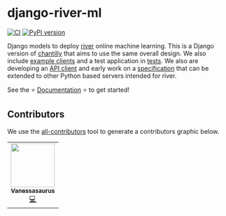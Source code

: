 # django-river-ml

[![CI](https://github.com/vsoch/django-river-ml/actions/workflows/main.yml/badge.svg)](https://github.com/vsoch/django-river-ml/actions/workflows/main.yml)
[![PyPI version](https://badge.fury.io/py/django-river-ml.svg)](https://badge.fury.io/py/django-river-ml)

Django models to deploy [river](https://riverml.xyz) online machine learning.
This is a Django version of [chantilly](https://github.com/online-ml/chantilly) that aims to use the
same overall design. We also include [example clients](https://github.com/vsoch/django-river-ml/tree/main/examples) and a test application in [tests](https://github.com/vsoch/django-river-ml/tree/main/tests). We also are developing an [API client](https://github.com/vsoch/riverapi) and early work on a
[specification](https://vsoch.github.io/riverapi/getting_started/spec.html) that can be extended to other
Python based servers intended for river.

See the ⭐️ [Documentation](https://vsoch.github.io/django-river-ml/) ⭐️ to get started!

## Contributors

We use the [all-contributors](https://github.com/all-contributors/all-contributors)
tool to generate a contributors graphic below.

<!-- ALL-CONTRIBUTORS-LIST:START - Do not remove or modify this section -->
<!-- prettier-ignore-start -->
<!-- markdownlint-disable -->
<table>
  <tr>
    <td align="center"><a href="https://vsoch.github.io"><img src="https://avatars.githubusercontent.com/u/814322?v=4?s=100" width="100px;" alt=""/><br /><sub><b>Vanessasaurus</b></sub></a><br /><a href="https://github.com/vsoch/django-river-ml/commits?author=vsoch" title="Code">💻</a></td>
  </tr>
</table>

<!-- markdownlint-restore -->
<!-- prettier-ignore-end -->

<!-- ALL-CONTRIBUTORS-LIST:END -->
